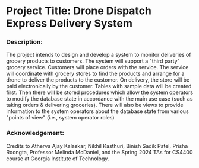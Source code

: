 # Project Title: Drone Dispatch Express Delivery System

### Description:
The project intends to design and develop a system to monitor deliveries of grocery products to customers. The system will support a "third party" grocery service. Customers will place orders with the service. The service will coordinate with grocery stores to find the products and arrange for a drone to deliver the products to the customer. On delivery, the store will be paid electronically by the customer. Tables with sample data will be created first. Then there will be stored procedures which allow the system operators to modify the database state in accordance with the main use case (such as taking orders & delivering groceries). There will also be views to provide information to the system operators about the database state from various "points of view" (i.e., system operator roles)

### Acknowledgement:
Credits to Atherva Ajay Kalaskar, Nikhil Kasthuri, Binish Sadik Patel, Prisha Roongta, Professor Melinda McDaniel, and the Spring 2024 TAs for CS4400 course at Georgia Institute of Technology.

